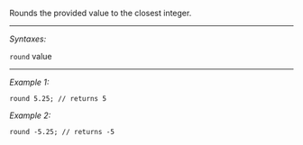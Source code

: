 Rounds the provided value to the closest integer.


---
*Syntaxes:*

`round` value

---
*Example 1:*

```sqf
round 5.25; // returns 5
```

*Example 2:*

```sqf
round -5.25; // returns -5
```